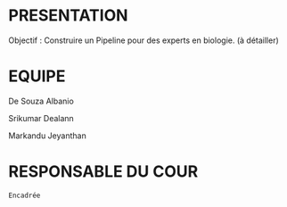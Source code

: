 

# PRESENTATION 
Objectif : Construire un Pipeline pour des experts en biologie. (à détailler)

# EQUIPE

De Souza Albanio

Srikumar Dealann

Markandu Jeyanthan

# RESPONSABLE DU COUR

```
Encadrée

```
